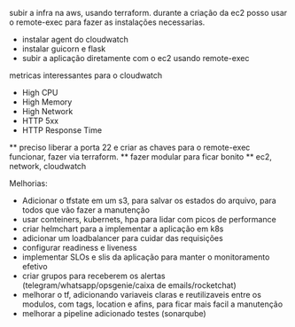 subir a infra na aws, usando terraform.
durante a criação da ec2 posso usar o remote-exec para fazer as instalações necessarias.
  - instalar agent do cloudwatch
  - instalar guicorn e flask
  - subir a aplicação diretamente com o ec2 usando remote-exec

metricas interessantes para o cloudwatch
  - High CPU
  - High Memory
  - High Network
  - HTTP 5xx
  - HTTP Response Time

** preciso liberar a porta 22 e criar as chaves para o remote-exec funcionar, fazer via terraform.
** fazer modular para ficar bonito
** ec2, network, cloudwatch

Melhorias:
- Adicionar o tfstate em um s3, para salvar os estados do arquivo, para todos que vão fazer a manutenção
- usar conteiners, kubernets, hpa para lidar com picos de performance
- criar helmchart para a implementar a aplicação em k8s
- adicionar um loadbalancer para cuidar das requisições
- configurar readiness e liveness
- implementar SLOs e slis da aplicação para manter o monitoramento efetivo
- criar grupos para receberem os alertas (telegram/whatsapp/opsgenie/caixa de emails/rocketchat)
- melhorar o tf, adicionando variaveis claras e reutilizaveis entre os modulos, com tags, location e afins, para ficar mais facil a manutenção
- melhorar a pipeline adicionado testes (sonarqube)
